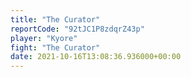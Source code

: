 ```yaml
---
title: "The Curator"
reportCode: "92tJC1P8zdqrZ43p"
player: "Kyore"
fight: "The Curator"
date: 2021-10-16T13:08:36.936000+00:00
---
```

